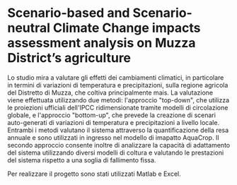 # Scenario-based and Scenario-neutral Climate Change impacts assessment analysis on Muzza District’s agriculture


Lo studio mira a valutare gli effetti dei cambiamenti climatici, in particolare in termini di variazioni di temperatura e precipitazioni, sulla regione agricola del Distretto di Muzza, che coltiva principalmente mais. La valutazione viene effettuata utilizzando due metodi: l'approccio "top-down", che utilizza le proiezioni ufficiali dell'IPCC ridimensionate tramite modelli di circolazione globale, e l'approccio "bottom-up", che prevede la creazione di scenari auto-generati di variazioni di temperatura e precipitazioni a livello locale. Entrambi i metodi valutano il sistema attraverso la quantificazione della resa annuale e sono utilizzati in ingresso nel modello di imapatto AquaCrop. Il secondo approccio consente inoltre di analizzare la capacità di adattamento del sistema utilizzando diversi modelli di coltura e valutando le prestazioni del sistema rispetto a una soglia di fallimento fissa.

Per realizzare il progetto sono stati utilizzati Matlab e Excel.
